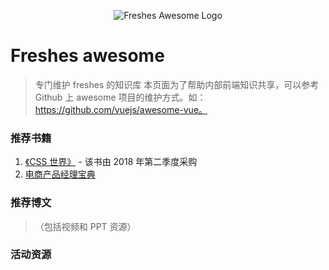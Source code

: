 <p style="text-align: center;">
  <img src="https://github.com/minowu/freshes-awesome/blob/master/logo.jpg" alt="Freshes Awesome Logo">
</p>

# Freshes awesome

> 专门维护 freshes 的知识库
> 本页面为了帮助内部前端知识共享，可以参考 Github 上 awesome 项目的维护方式。如：https://github.com/vuejs/awesome-vue。


### 推荐书籍

1. [《CSS 世界》](https://item.jd.com/12262251.html) - 该书由 2018 年第二季度采购
2. [电商产品经理宝典](https://item.jd.com/12204869.html)


### 推荐博文
>（包括视频和 PPT 资源）


### 活动资源
